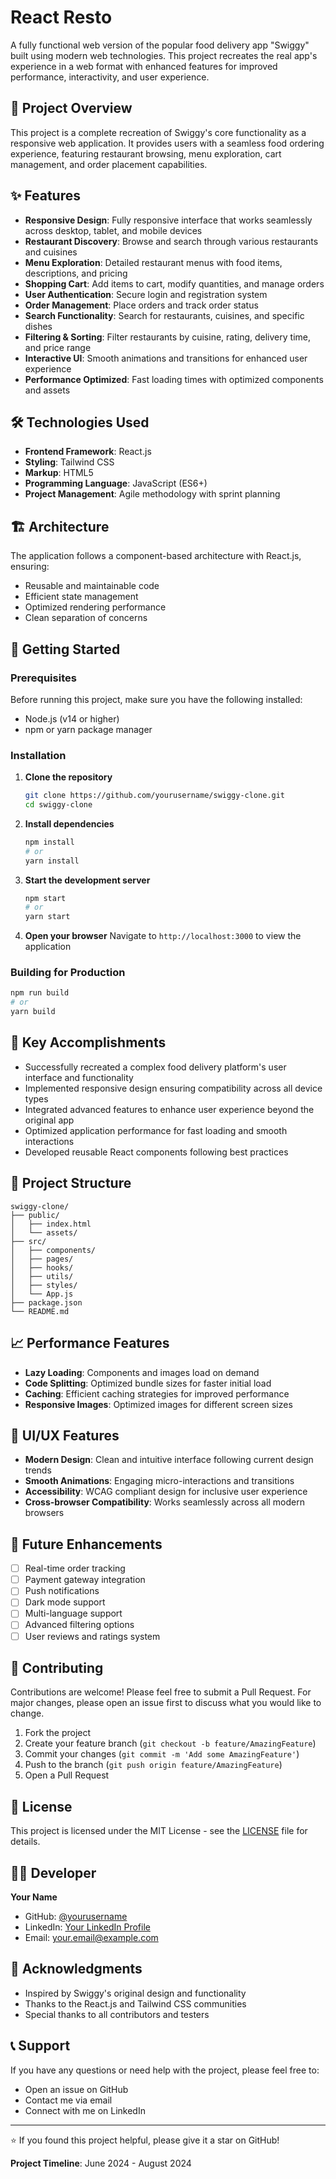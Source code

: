 # React Resto

A fully functional web version of the popular food delivery app "Swiggy" built using modern web technologies. This project recreates the real app's experience in a web format with enhanced features for improved performance, interactivity, and user experience.

## 🚀 Project Overview

This project is a complete recreation of Swiggy's core functionality as a responsive web application. It provides users with a seamless food ordering experience, featuring restaurant browsing, menu exploration, cart management, and order placement capabilities.

## ✨ Features

- **Responsive Design**: Fully responsive interface that works seamlessly across desktop, tablet, and mobile devices
- **Restaurant Discovery**: Browse and search through various restaurants and cuisines
- **Menu Exploration**: Detailed restaurant menus with food items, descriptions, and pricing
- **Shopping Cart**: Add items to cart, modify quantities, and manage orders
- **User Authentication**: Secure login and registration system
- **Order Management**: Place orders and track order status
- **Search Functionality**: Search for restaurants, cuisines, and specific dishes
- **Filtering & Sorting**: Filter restaurants by cuisine, rating, delivery time, and price range
- **Interactive UI**: Smooth animations and transitions for enhanced user experience
- **Performance Optimized**: Fast loading times with optimized components and assets

## 🛠️ Technologies Used

- **Frontend Framework**: React.js
- **Styling**: Tailwind CSS
- **Markup**: HTML5
- **Programming Language**: JavaScript (ES6+)
- **Project Management**: Agile methodology with sprint planning

## 🏗️ Architecture

The application follows a component-based architecture with React.js, ensuring:
- Reusable and maintainable code
- Efficient state management
- Optimized rendering performance
- Clean separation of concerns

## 🚦 Getting Started

### Prerequisites

Before running this project, make sure you have the following installed:
- Node.js (v14 or higher)
- npm or yarn package manager

### Installation

1. **Clone the repository**
   ```bash
   git clone https://github.com/yourusername/swiggy-clone.git
   cd swiggy-clone
   ```

2. **Install dependencies**
   ```bash
   npm install
   # or
   yarn install
   ```

3. **Start the development server**
   ```bash
   npm start
   # or
   yarn start
   ```

4. **Open your browser**
   Navigate to `http://localhost:3000` to view the application

### Building for Production

```bash
npm run build
# or
yarn build
```

## 🎯 Key Accomplishments

- Successfully recreated a complex food delivery platform's user interface and functionality
- Implemented responsive design ensuring compatibility across all device types
- Integrated advanced features to enhance user experience beyond the original app
- Optimized application performance for fast loading and smooth interactions
- Developed reusable React components following best practices

## 🔧 Project Structure

```
swiggy-clone/
├── public/
│   ├── index.html
│   └── assets/
├── src/
│   ├── components/
│   ├── pages/
│   ├── hooks/
│   ├── utils/
│   ├── styles/
│   └── App.js
├── package.json
└── README.md
```

## 📈 Performance Features

- **Lazy Loading**: Components and images load on demand
- **Code Splitting**: Optimized bundle sizes for faster initial load
- **Caching**: Efficient caching strategies for improved performance
- **Responsive Images**: Optimized images for different screen sizes

## 🎨 UI/UX Features

- **Modern Design**: Clean and intuitive interface following current design trends
- **Smooth Animations**: Engaging micro-interactions and transitions
- **Accessibility**: WCAG compliant design for inclusive user experience
- **Cross-browser Compatibility**: Works seamlessly across all modern browsers

## 🔮 Future Enhancements

- [ ] Real-time order tracking
- [ ] Payment gateway integration
- [ ] Push notifications
- [ ] Dark mode support
- [ ] Multi-language support
- [ ] Advanced filtering options
- [ ] User reviews and ratings system

## 🤝 Contributing

Contributions are welcome! Please feel free to submit a Pull Request. For major changes, please open an issue first to discuss what you would like to change.

1. Fork the project
2. Create your feature branch (`git checkout -b feature/AmazingFeature`)
3. Commit your changes (`git commit -m 'Add some AmazingFeature'`)
4. Push to the branch (`git push origin feature/AmazingFeature`)
5. Open a Pull Request

## 📝 License

This project is licensed under the MIT License - see the [LICENSE](LICENSE) file for details.

## 👨‍💻 Developer

**Your Name**
- GitHub: [@yourusername](https://github.com/yourusername)
- LinkedIn: [Your LinkedIn Profile](https://linkedin.com/in/yourprofile)
- Email: your.email@example.com

## 🙏 Acknowledgments

- Inspired by Swiggy's original design and functionality
- Thanks to the React.js and Tailwind CSS communities
- Special thanks to all contributors and testers

## 📞 Support

If you have any questions or need help with the project, please feel free to:
- Open an issue on GitHub
- Contact me via email
- Connect with me on LinkedIn

---

⭐ If you found this project helpful, please give it a star on GitHub!

**Project Timeline**: June 2024 - August 2024
